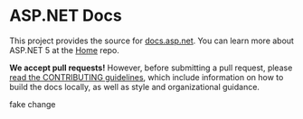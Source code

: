 ASP.NET Docs
============

This project provides the source for [docs.asp.net](http://docs.asp.net/). You can learn more about ASP.NET 5 at the [Home](https://github.com/aspnet/home) repo.

**We accept pull requests!** However, before submitting a pull request, please [read the CONTRIBUTING guidelines](CONTRIBUTING.md), which include information on how to build the docs locally, as well as style and organizational guidance.

fake change
